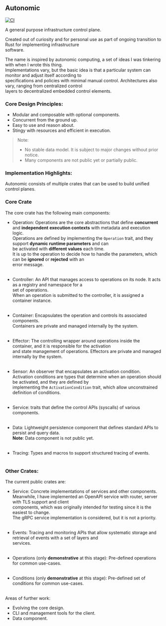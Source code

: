 ## Autonomic
[![CI](https://github.com/geo-mak/autonomic/actions/workflows/ci.yml/badge.svg)](https://github.com/geo-mak/autonomic/actions/workflows/ci.yml)

A general purpose infrastructure control plane.

Created out of curiosity and for personal use as part of ongoing transition to Rust for implementing infrastructure <br>
software.

The name is inspired by autonomic computing, a set of ideas I was tinkering with when I wrote this thing.<br>
Implementations vary, but the basic idea is that a particular system can monitor and adjust itself according to <br>
specifications and policies with minimal manual control. Architectures also vary, ranging from centralized control <br>
layers to decentralized embedded control elements.

### Core Design Principles:
* Modular and composable with optional components.
* Concurrent from the ground up.
* Easy to use and reason about.
* Stingy with resources and efficient in execution.

> Note:
> - No stable data model. It is subject to major changes without prior notice. 
> - Many components are not public yet or partially public.

### Implementation Highlights:
Autonomic consists of multiple crates that can be used to build unified control planes.

### Core Crate
The core crate has the following main components:

* Operation: Operations are the core abstractions that define **concurrent** and **independent** **execution contexts**
with metadata and execution logic.<br>
Operations are defined by implementing the `Operation` trait, and they support **dynamic runtime parameters** and can <br>
be activated with **different values** each time.<br>
It is up to the operation to decide how to handle the parameters, which can be **ignored** or **rejected** with an <br>
error message.<br><br>

* Controller: An API that manages access to operations on its node. It acts as a registry and namespace for a <br>
set of operations.<br> When an operation is submitted to the controller, it is assigned a container instance.<br><br>

* Container: Encapsulates the operation and controls its associated components.<br>
Containers are private and managed internally by the system.<br><br>

* Effector: The controlling wrapper around operations inside the container, and it is responsible for the activation <br>
and state management of operations. Effectors are private and managed internally by the system.<br><br>

* Sensor: An observer that encapsulates an activation condition.<br>
Activation conditions are types that determine when an operation should be activated, and they are defined by <br>
implementing the `ActivationCondition` trait, which allow unconstrained definition of conditions.<br><br>

* Service: traits that define the control APIs (syscalls) of various components.<br><br>

* Data: Lightweight persistence component that defines standard APIs to persist and query data.<br>
**Note**: Data component is not public yet.<br><br>

* Tracing: Types and macros to support structured tracing of events.<br><br>

### Other Crates:

The current public crates are:

* Service: Concrete implementations of services and other components.<br>
Meanwhile, I have implemented an OpenAPI service with router, server with TLS support and client <br>
components, which was originally intended for testing since it is the easiest to change.<br>
The gRPC service implementation is considered, but it is not a priority.<br><br>

* Events: Tracing and monitoring APIs that allow systematic storage and retrieval of events with a set of layers and <br>
services.<br><br>

* Operations (only **demonstrative** at this stage): Pre-defined operations for common use-cases.<br><br>

* Conditions (only **demonstrative** at this stage): Pre-defined set of conditions for common use-cases.<br><br>

Areas of further work:
* Evolving the core design.
* CLI and management tools for the client.
* Data component.
